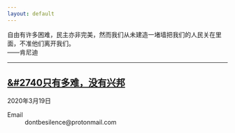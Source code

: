 ```yaml
---
layout: default
---
```

自由有许多困难，民主亦非完美，然而我们从未建造一堵墙把我们的人民关在里面，不准他们离开我们。  
——肯尼迪

* * *


## [&#2740只有多难，没有兴邦](./page/essay-1.html)
2020年3月19日

<dl>
<dt>Email</dt>
<dd>dontbesilence@protonmail.com</dd>
</dl>
